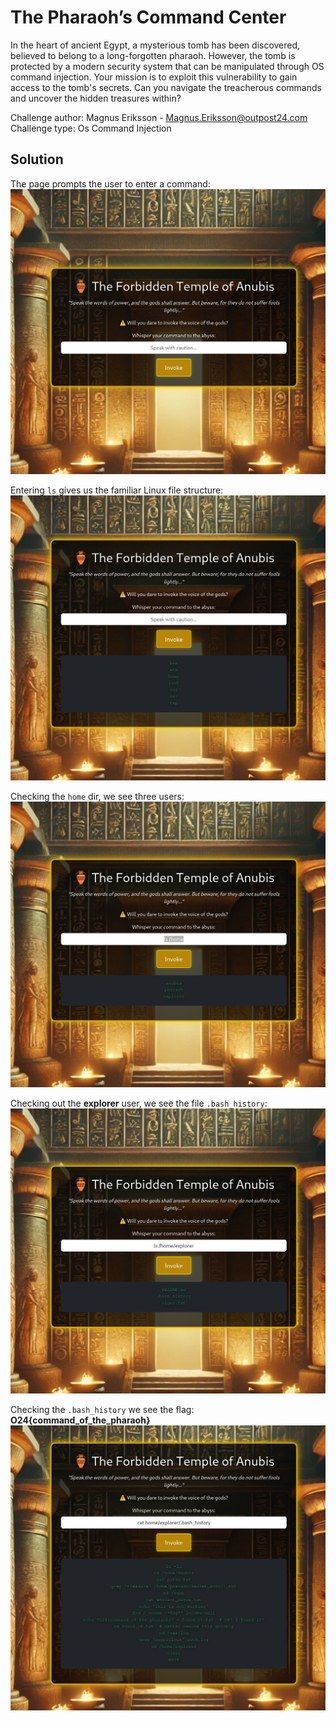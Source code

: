# The Pharaoh’s Command Center
In the heart of ancient Egypt, a mysterious tomb has been discovered, believed to belong to a long-forgotten pharaoh. However, the tomb is protected by a modern security system that can be manipulated through OS command injection. Your mission is to exploit this vulnerability to gain access to the tomb's secrets. Can you navigate the treacherous commands and uncover the hidden treasures within?

Challenge author: Magnus Eriksson - Magnus.Eriksson@outpost24.com  
Challenge type: Os Command Injection

## Solution
The page prompts the user to enter a command:
![alt text](image.png)

Entering `ls` gives us the familiar Linux file structure:
![alt text](image-1.png)

Checking the `home` dir, we see three users:
![alt text](image-2.png)

Checking out the **explorer** user, we see the file `.bash_history`:
![alt text](image-3.png)

Checking the `.bash_history` we see the flag: **O24{command_of_the_pharaoh}**
![alt text](image-4.png)